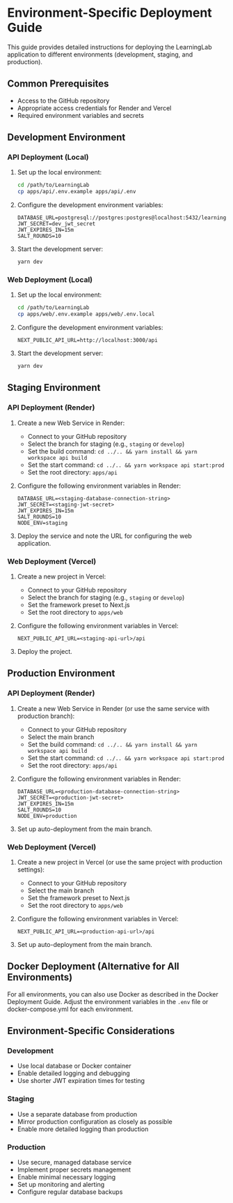 # Environment-Specific Deployment Guide

This guide provides detailed instructions for deploying the LearningLab application to different environments (development, staging, and production).

## Common Prerequisites

- Access to the GitHub repository
- Appropriate access credentials for Render and Vercel
- Required environment variables and secrets

## Development Environment

### API Deployment (Local)

1. Set up the local environment:
   ```bash
   cd /path/to/LearningLab
   cp apps/api/.env.example apps/api/.env
   ```

2. Configure the development environment variables:
   ```
   DATABASE_URL=postgresql://postgres:postgres@localhost:5432/learninglab_dev
   JWT_SECRET=dev_jwt_secret
   JWT_EXPIRES_IN=15m
   SALT_ROUNDS=10
   ```

3. Start the development server:
   ```bash
   yarn dev
   ```

### Web Deployment (Local)

1. Set up the local environment:
   ```bash
   cd /path/to/LearningLab
   cp apps/web/.env.example apps/web/.env.local
   ```

2. Configure the development environment variables:
   ```
   NEXT_PUBLIC_API_URL=http://localhost:3000/api
   ```

3. Start the development server:
   ```bash
   yarn dev
   ```

## Staging Environment

### API Deployment (Render)

1. Create a new Web Service in Render:
   - Connect to your GitHub repository
   - Select the branch for staging (e.g., `staging` or `develop`)
   - Set the build command: `cd ../.. && yarn install && yarn workspace api build`
   - Set the start command: `cd ../.. && yarn workspace api start:prod`
   - Set the root directory: `apps/api`

2. Configure the following environment variables in Render:
   ```
   DATABASE_URL=<staging-database-connection-string>
   JWT_SECRET=<staging-jwt-secret>
   JWT_EXPIRES_IN=15m
   SALT_ROUNDS=10
   NODE_ENV=staging
   ```

3. Deploy the service and note the URL for configuring the web application.

### Web Deployment (Vercel)

1. Create a new project in Vercel:
   - Connect to your GitHub repository
   - Select the branch for staging (e.g., `staging` or `develop`)
   - Set the framework preset to Next.js
   - Set the root directory to `apps/web`

2. Configure the following environment variables in Vercel:
   ```
   NEXT_PUBLIC_API_URL=<staging-api-url>/api
   ```

3. Deploy the project.

## Production Environment

### API Deployment (Render)

1. Create a new Web Service in Render (or use the same service with production branch):
   - Connect to your GitHub repository
   - Select the main branch
   - Set the build command: `cd ../.. && yarn install && yarn workspace api build`
   - Set the start command: `cd ../.. && yarn workspace api start:prod`
   - Set the root directory: `apps/api`

2. Configure the following environment variables in Render:
   ```
   DATABASE_URL=<production-database-connection-string>
   JWT_SECRET=<production-jwt-secret>
   JWT_EXPIRES_IN=15m
   SALT_ROUNDS=10
   NODE_ENV=production
   ```

3. Set up auto-deployment from the main branch.

### Web Deployment (Vercel)

1. Create a new project in Vercel (or use the same project with production settings):
   - Connect to your GitHub repository
   - Select the main branch
   - Set the framework preset to Next.js
   - Set the root directory to `apps/web`

2. Configure the following environment variables in Vercel:
   ```
   NEXT_PUBLIC_API_URL=<production-api-url>/api
   ```

3. Set up auto-deployment from the main branch.

## Docker Deployment (Alternative for All Environments)

For all environments, you can also use Docker as described in the Docker Deployment Guide. Adjust the environment variables in the `.env` file or docker-compose.yml for each environment.

## Environment-Specific Considerations

### Development
- Use local database or Docker container
- Enable detailed logging and debugging
- Use shorter JWT expiration times for testing

### Staging
- Use a separate database from production
- Mirror production configuration as closely as possible
- Enable more detailed logging than production

### Production
- Use secure, managed database service
- Implement proper secrets management
- Enable minimal necessary logging
- Set up monitoring and alerting
- Configure regular database backups